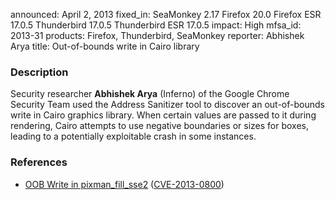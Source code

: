 announced: April 2, 2013
fixed_in: SeaMonkey 2.17
          Firefox 20.0
          Firefox ESR 17.0.5
          Thunderbird 17.0.5
          Thunderbird ESR 17.0.5
impact: High
mfsa_id: 2013-31
products: Firefox, Thunderbird, SeaMonkey
reporter: Abhishek Arya
title: Out-of-bounds write in Cairo library

<h3>Description</h3>

<p>Security researcher <strong>Abhishek Arya</strong> (Inferno) of the Google
Chrome Security Team used the Address Sanitizer tool to discover an out-of-bounds write in Cairo graphics library. When certain values are passed to it during rendering, Cairo attempts to use negative boundaries or sizes for boxes, leading to a potentially exploitable crash in some instances.
</p>


<h3>References</h3>

<ul>
  <li><a href="https://bugzilla.mozilla.org/show_bug.cgi?id=825721">
      OOB Write in pixman_fill_sse2</a> (<a href="http://cve.mitre.org/cgi-bin/cvename.cgi?name=CVE-2013-0800" class="ex-ref">CVE-2013-0800</a>)</li>
</ul>



